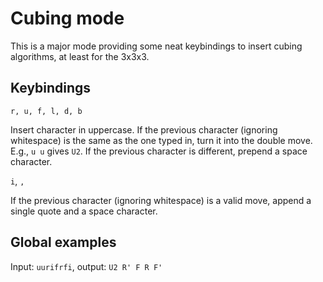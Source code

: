 # Cubing mode #

This is a major mode providing some neat keybindings to insert cubing
algorithms, at least for the 3x3x3.

## Keybindings ##

`r, u, f, l, d, b`

Insert character in uppercase.  If the previous character (ignoring
whitespace) is the same as the one typed in, turn it into the double
move.  E.g., `u u` gives `U2`.  If the previous character is
different, prepend a space character.

`i`, `,`

If the previous character (ignoring whitespace) is a valid move,
append a single quote and a space character.

## Global examples ##

Input: `uurifrfi`, output: `U2 R' F R F'`
